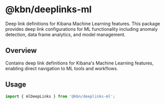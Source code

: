 # @kbn/deeplinks-ml

Deep link definitions for Kibana Machine Learning features. This package provides deep link configurations for ML functionality including anomaly detection, data frame analytics, and model management.

## Overview

Contains deep link definitions for Kibana's Machine Learning features, enabling direct navigation to ML tools and workflows.

## Usage

```typescript
import { mlDeepLinks } from '@kbn/deeplinks-ml';
```
